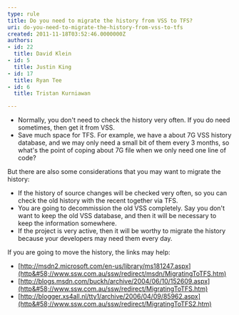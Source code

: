 ```yaml
---
type: rule
title: Do you need to migrate the history from VSS to TFS?
uri: do-you-need-to-migrate-the-history-from-vss-to-tfs
created: 2011-11-18T03:52:46.0000000Z
authors:
- id: 22
  title: David Klein
- id: 5
  title: Justin King
- id: 17
  title: Ryan Tee
- id: 6
  title: Tristan Kurniawan

---
```


- Normally, you don't need to check the history very often. If you do need sometimes, then get it from VSS.
- Save much space for TFS. For example, we have a about 7G VSS history database, and we may only need a small bit of them every 3 months, so what's the point of coping about 7G file when we only need one line of code?​

 


But there are also some considerations that you may want to migrate the history:

- If the history of source changes will be checked very often, so you can check the old history with the recent together via TFS.
- You are going to decommission the old VSS completely. Say you don't want to keep the old VSS database, and then it will be necessary to keep the information somewhere.
- If the project is very active, then it will be worthy to migrate the history because your developers may need them every day.


If you are going to move the history, the links may help:

- [http://msdn2.microsoft.com/en-us/library/ms181247.aspx](http&#58;//www.ssw.com.au/ssw/redirect/msdn/MigratingToTFS.htm)
- [http://blogs.msdn.com/buckh/archive/2004/06/10/152609.aspx](http&#58;//www.ssw.com.au/ssw/redirect/MigratingToTFS.htm)
- [http://blogger.xs4all.nl/tty1/archive/2006/04/09/85962.aspx](http&#58;//www.ssw.com.au/ssw/redirect/MigratingToTFS2.htm)
